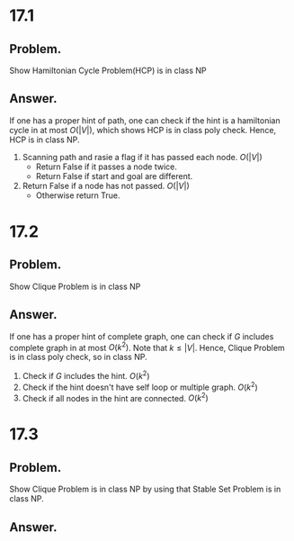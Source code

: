 # 17.1
## Problem.
Show Hamiltonian Cycle Problem(HCP) is in class NP
## Answer.
If one has a proper hint of path, one can check if the hint is a hamiltonian cycle in at most $O(|V|)$, which shows HCP is in class poly check. Hence, HCP is in class NP.

1. Scanning path and rasie a flag if it has passed each node. $O(|V|)$
    - Return False if it passes a node twice.
    - Return False if start and goal are different.
2. Return False if a node has not passed. $O(|V|)$
    - Otherwise return True.

# 17.2
## Problem.
Show Clique Problem is in class NP
## Answer.
If one has a proper hint of complete graph, one can check if $G$ includes complete graph in at most $O(k^2)$. Note that $k \le |V|$. Hence, Clique Problem is in class poly check, so in class NP.

1. Check if $G$ includes the hint. $O(k^2)$
2. Check if the hint doesn't have self loop or multiple graph. $O(k^2)$
3. Check if all nodes in the hint are connected. $O(k^2)$

# 17.3
## Problem.
Show Clique Problem is in class NP by using that Stable Set Problem is in class NP.
## Answer.


